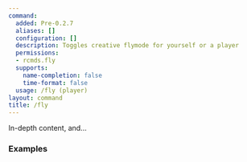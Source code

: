 ```yaml
---
command:
  added: Pre-0.2.7
  aliases: []
  configuration: []
  description: Toggles creative flymode for yourself or a player
  permissions:
  - rcmds.fly
  supports:
    name-completion: false
    time-format: false
  usage: /fly (player)
layout: command
title: /fly
---
```


In-depth content, and...

### Examples

